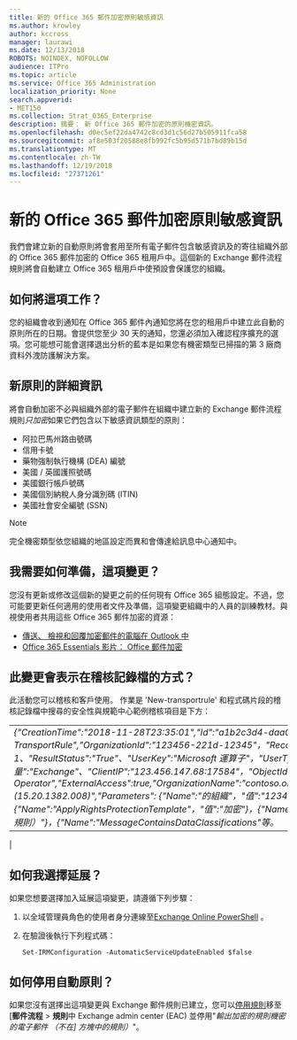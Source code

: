 ```yaml
---
title: 新的 Office 365 郵件加密原則敏感資訊
ms.author: krowley
author: kccross
manager: laurawi
ms.date: 12/13/2018
ROBOTS: NOINDEX, NOFOLLOW
audience: ITPro
ms.topic: article
ms.service: Office 365 Administration
localization_priority: None
search.appverid:
- MET150
ms.collection: Strat_O365_Enterprise
description: 摘要： 新 Office 365 郵件加密的原則機密資訊。
ms.openlocfilehash: d0ec5ef22da4742c8cd3d1c56d27b505911fca58
ms.sourcegitcommit: af8e503f20588e8fb992fc5b95d571b7bd89b15d
ms.translationtype: MT
ms.contentlocale: zh-TW
ms.lasthandoff: 12/19/2018
ms.locfileid: "27371261"
---
```

# <a name="new-office-365-message-encryption-policy-for-sensitive-information"></a>新的 Office 365 郵件加密原則敏感資訊

我們會建立新的自動原則將會套用至所有電子郵件包含敏感資訊及的寄往組織外部的 Office 365 郵件加密的 Office 365 租用戶中。這個新的 Exchange 郵件流程規則將會自動建立 Office 365 租用戶中使預設會保護您的組織。

## <a name="how-will-this-work"></a>如何將這項工作？

您的組織會收到通知在 Office 365 郵件內通知您將在您的租用戶中建立此自動的原則所在的日期。會提供您至少 30 天的通知，您還必須加入確認程序擴充的選項。您可能想可能會選擇退出分析的藍本是如果您有機密類型已掃描的第 3 廠商資料外洩防護解決方案。

## <a name="new-policy-details"></a>新原則的詳細資訊

將會自動加密不必與組織外部的電子郵件在組織中建立新的 Exchange 郵件流程規則*只加密*如果它們包含以下敏感資訊類型的原則：

- 阿拉巴馬州路由號碼
- 信用卡號
- 藥物強制執行機構 (DEA) 編號
- 美國 / 英國護照號碼
- 美國銀行帳戶號碼
- 美國個別納稅人身分識別碼 (ITIN)
- 美國社會安全編號 (SSN)

> [!Note]
> 完全機密類型依您組織的地區設定而異和會傳達給訊息中心通知中。

## <a name="what-do-i-need-to-do-to-prepare-for-this-change"></a>我需要如何準備，這項變更？

您沒有更新或修改這個新的變更之前的任何現有 Office 365 組態設定。不過，您可能要更新任何適用的使用者文件及準備，這項變更組織中的人員的訓練教材。與視使用者共用這些 Office 365 郵件加密的資源：

- [傳送、 檢視和回覆加密郵件的電腦在 Outlook 中](https://support.office.com/article/send-view-and-reply-to-encrypted-messages-in-outlook-for-pc-eaa43495-9bbb-4fca-922a-df90dee51980)
- [Office 365 Essentials 影片： Office 郵件加密](https://youtu.be/CQR0cG_iEUc)

## <a name="how-will-this-change-be-represented-in-the-audit-log"></a>此變更會表示在稽核記錄檔的方式？

此活動您可以稽核和客戶使用。 作業是 'New-transportrule' 和程式碼片段的稽核記錄檔中搜尋的安全性與規範中心範例稽核項目是下方：

|     |
| --- |
| *{"CreationTime":"2018-11-28T23:35:01","Id":"a1b2c3d4-daa0-4c4f-a019-03a1234a1b0c","Operation":"New-TransportRule","OrganizationId":"123456-221d-12345"，"RecordType": 1、"ResultStatus":"True"、"UserKey":"Microsoft 運算子"，"UserType": 3、 [版本]： 1、"工作量":"Exchange"、"ClientIP":"123.456.147.68:17584"，"ObjectId"：""，"UserId":"Microsoft Operator","ExternalAccess":true,"OrganizationName":"contoso.onmicrosoft.com","OriginatingServer":"CY4PR13MBXXXX (15.20.1382.008)","Parameters": {"Name":"的組織"，"值":"123456 221 d-12346"{"Name":"ApplyRightsProtectionTemplate"，"值":"加密"}，{"Name":"Name"，"值":"加密外寄機密電子郵件 （不在] 方塊中的規則）"}，{"Name":"MessageContainsDataClassifications"等。*
 |

## <a name="how-do-i-opt-out"></a>如何我選擇延展？

如果您想要選擇加入延展這項變更，請遵循下列步驟：

1. 以全域管理員角色的使用者身分連線至[Exchange Online PowerShell](https://aka.ms/exopowershell) 。
2.  在驗證後執行下列程式碼：

    ```
    Set-IRMConfiguration -AutomaticServiceUpdateEnabled $false
    ```

## <a name="how-do-i-disable-the-automatic-policy"></a>如何停用自動原則？

如果您沒有選擇出這項變更與 Exchange 郵件規則已建立，您可以[停用規則](https://docs.microsoft.com/exchange/security-and-compliance/mail-flow-rules/manage-mail-flow-rules#enable-or-disable-a-mail-flow-rule)移至 [**郵件流程** > **規則**中 Exchange admin center (EAC) 並停用"*輸出加密的規則機密的電子郵件 （不在] 方塊中的規則）*"。
